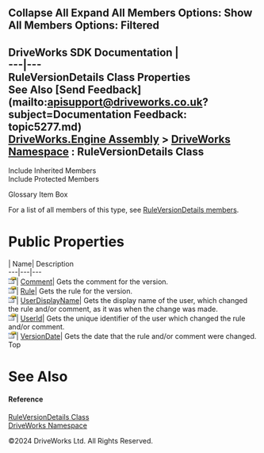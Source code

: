        

 Collapse All Expand All  Members Options: Show All  Members Options: Filtered   
---  
DriveWorks SDK Documentation  |   
---|---  
RuleVersionDetails Class Properties   
See Also [Send Feedback](mailto:apisupport@driveworks.co.uk?subject=Documentation Feedback: topic5277.md)  
[DriveWorks.Engine Assembly](topic2156.md) > [DriveWorks Namespace](topic2159.md) : RuleVersionDetails Class  
---  
  
Include Inherited Members    
Include Protected Members    


Glossary Item Box

For a list of all members of this type, see [RuleVersionDetails members](topic5278.md).

# Public Properties

| Name| Description  
---|---|---  
![Public Property](dotnetimages/publicProperty.gif)| [Comment](topic5283.md)| Gets the comment for the version.   
![Public Property](dotnetimages/publicProperty.gif)| [Rule](topic5284.md)| Gets the rule for the version.   
![Public Property](dotnetimages/publicProperty.gif)| [UserDisplayName](topic5285.md)| Gets the display name of the user, which changed the rule and/or comment, as it was when the change was made.   
![Public Property](dotnetimages/publicProperty.gif)| [UserId](topic5286.md)| Gets the unique identifier of the user which changed the rule and/or comment.   
![Public Property](dotnetimages/publicProperty.gif)| [VersionDate](topic5287.md)| Gets the date that the rule and/or comment were changed.   
Top

# See Also

#### Reference

[RuleVersionDetails Class](topic5277.md)   
[DriveWorks Namespace](topic2159.md)

©2024 DriveWorks Ltd. All Rights Reserved.
